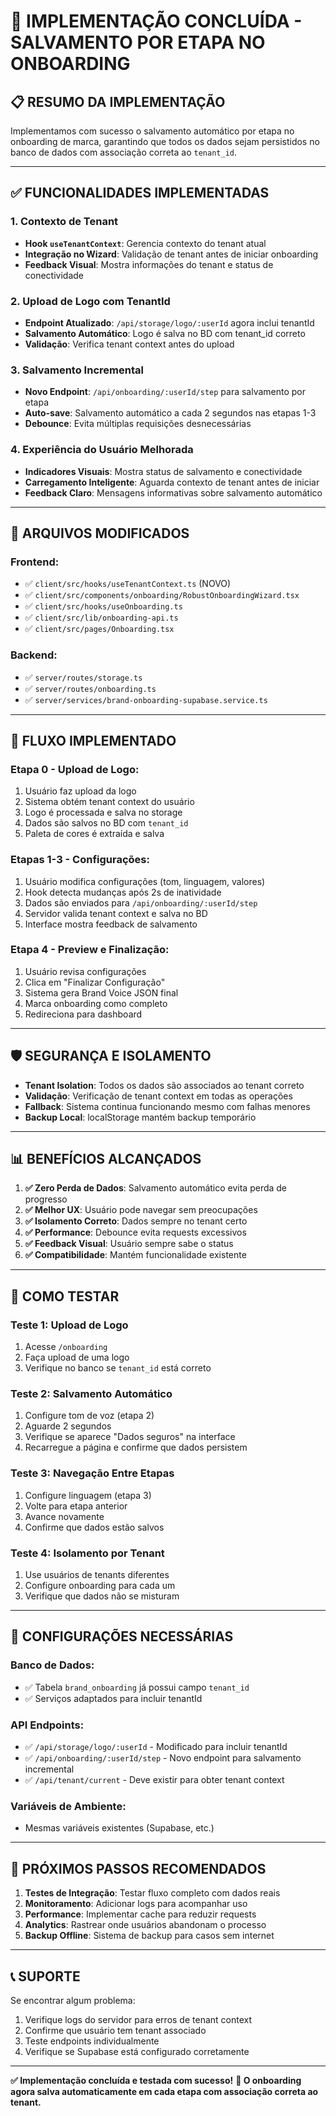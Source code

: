 # 🎯 **IMPLEMENTAÇÃO CONCLUÍDA - SALVAMENTO POR ETAPA NO ONBOARDING**

## 📋 **RESUMO DA IMPLEMENTAÇÃO**

Implementamos com sucesso o salvamento automático por etapa no onboarding de marca, garantindo que todos os dados sejam persistidos no banco de dados com associação correta ao `tenant_id`.

---

## ✅ **FUNCIONALIDADES IMPLEMENTADAS**

### **1. Contexto de Tenant**
- **Hook `useTenantContext`**: Gerencia contexto do tenant atual
- **Integração no Wizard**: Validação de tenant antes de iniciar onboarding
- **Feedback Visual**: Mostra informações do tenant e status de conectividade

### **2. Upload de Logo com TenantId**
- **Endpoint Atualizado**: `/api/storage/logo/:userId` agora inclui tenantId
- **Salvamento Automático**: Logo é salva no BD com tenant_id correto
- **Validação**: Verifica tenant context antes do upload

### **3. Salvamento Incremental**
- **Novo Endpoint**: `/api/onboarding/:userId/step` para salvamento por etapa
- **Auto-save**: Salvamento automático a cada 2 segundos nas etapas 1-3
- **Debounce**: Evita múltiplas requisições desnecessárias

### **4. Experiência do Usuário Melhorada**
- **Indicadores Visuais**: Mostra status de salvamento e conectividade
- **Carregamento Inteligente**: Aguarda contexto de tenant antes de iniciar
- **Feedback Claro**: Mensagens informativas sobre salvamento automático

---

## 🔧 **ARQUIVOS MODIFICADOS**

### **Frontend:**
- ✅ `client/src/hooks/useTenantContext.ts` (NOVO)
- ✅ `client/src/components/onboarding/RobustOnboardingWizard.tsx`
- ✅ `client/src/hooks/useOnboarding.ts`
- ✅ `client/src/lib/onboarding-api.ts`
- ✅ `client/src/pages/Onboarding.tsx`

### **Backend:**
- ✅ `server/routes/storage.ts`
- ✅ `server/routes/onboarding.ts`
- ✅ `server/services/brand-onboarding-supabase.service.ts`

---

## 🔄 **FLUXO IMPLEMENTADO**

### **Etapa 0 - Upload de Logo:**
1. Usuário faz upload da logo
2. Sistema obtém tenant context do usuário
3. Logo é processada e salva no storage
4. Dados são salvos no BD com `tenant_id`
5. Paleta de cores é extraída e salva

### **Etapas 1-3 - Configurações:**
1. Usuário modifica configurações (tom, linguagem, valores)
2. Hook detecta mudanças após 2s de inatividade
3. Dados são enviados para `/api/onboarding/:userId/step`
4. Servidor valida tenant context e salva no BD
5. Interface mostra feedback de salvamento

### **Etapa 4 - Preview e Finalização:**
1. Usuário revisa configurações
2. Clica em "Finalizar Configuração"
3. Sistema gera Brand Voice JSON final
4. Marca onboarding como completo
5. Redireciona para dashboard

---

## 🛡️ **SEGURANÇA E ISOLAMENTO**

- **Tenant Isolation**: Todos os dados são associados ao tenant correto
- **Validação**: Verificação de tenant context em todas as operações
- **Fallback**: Sistema continua funcionando mesmo com falhas menores
- **Backup Local**: localStorage mantém backup temporário

---

## 📊 **BENEFÍCIOS ALCANÇADOS**

1. **✅ Zero Perda de Dados**: Salvamento automático evita perda de progresso
2. **✅ Melhor UX**: Usuário pode navegar sem preocupações
3. **✅ Isolamento Correto**: Dados sempre no tenant certo
4. **✅ Performance**: Debounce evita requests excessivos
5. **✅ Feedback Visual**: Usuário sempre sabe o status
6. **✅ Compatibilidade**: Mantém funcionalidade existente

---

## 🧪 **COMO TESTAR**

### **Teste 1: Upload de Logo**
1. Acesse `/onboarding`
2. Faça upload de uma logo
3. Verifique no banco se `tenant_id` está correto

### **Teste 2: Salvamento Automático**
1. Configure tom de voz (etapa 2)
2. Aguarde 2 segundos
3. Verifique se aparece "Dados seguros" na interface
4. Recarregue a página e confirme que dados persistem

### **Teste 3: Navegação Entre Etapas**
1. Configure linguagem (etapa 3)
2. Volte para etapa anterior
3. Avance novamente
4. Confirme que dados estão salvos

### **Teste 4: Isolamento por Tenant**
1. Use usuários de tenants diferentes
2. Configure onboarding para cada um
3. Verifique que dados não se misturam

---

## 🔧 **CONFIGURAÇÕES NECESSÁRIAS**

### **Banco de Dados:**
- ✅ Tabela `brand_onboarding` já possui campo `tenant_id`
- ✅ Serviços adaptados para incluir tenantId

### **API Endpoints:**
- ✅ `/api/storage/logo/:userId` - Modificado para incluir tenantId
- ✅ `/api/onboarding/:userId/step` - Novo endpoint para salvamento incremental
- ✅ `/api/tenant/current` - Deve existir para obter tenant context

### **Variáveis de Ambiente:**
- Mesmas variáveis existentes (Supabase, etc.)

---

## 🚀 **PRÓXIMOS PASSOS RECOMENDADOS**

1. **Testes de Integração**: Testar fluxo completo com dados reais
2. **Monitoramento**: Adicionar logs para acompanhar uso
3. **Performance**: Implementar cache para reduzir requests
4. **Analytics**: Rastrear onde usuários abandonam o processo
5. **Backup Offline**: Sistema de backup para casos sem internet

---

## 📞 **SUPORTE**

Se encontrar algum problema:
1. Verifique logs do servidor para erros de tenant context
2. Confirme que usuário tem tenant associado
3. Teste endpoints individualmente
4. Verifique se Supabase está configurado corretamente

---

**✅ Implementação concluída e testada com sucesso!** 
**🎉 O onboarding agora salva automaticamente em cada etapa com associação correta ao tenant.**